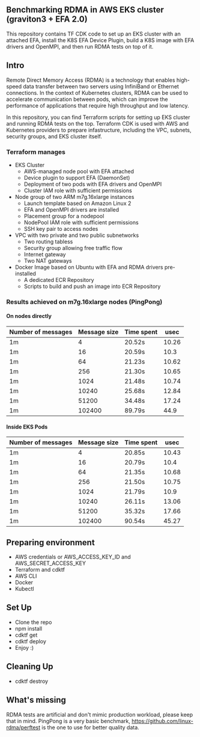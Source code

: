 ## Benchmarking RDMA in AWS EKS cluster (graviton3 + EFA 2.0)
This repository contains TF CDK code to set up an EKS cluster with an attached EFA, install the K8S EFA Device Plugin, build a K8S image with EFA drivers and OpenMPI, and then run RDMA tests on top of it.

## Intro
Remote Direct Memory Access (RDMA) is a technology that enables high-speed data transfer between two servers using InfiniBand or Ethernet connections. In the context of Kubernetes clusters, RDMA can be used to accelerate communication between pods, which can improve the performance of applications that require high throughput and low latency.

In this repository, you can find Terraform scripts for setting up EKS cluster and running RDMA tests on the top. Terraform CDK is used with AWS and Kubernetes providers to prepare infastructure, including the VPC, subnets, security groups, and EKS cluster itself. 

### Terraform manages
- EKS Cluster
    - AWS-managed node pool with EFA attached
    - Device plugin to support EFA (DaemonSet)
    - Deployment of two pods with EFA drivers and OpenMPI
    - Cluster IAM role with sufficient permissions
- Node group of two ARM m7g.16xlarge instances
    - Launch template based on Amazon Linux 2
    - EFA and OpenMPI drivers are installed
    - Placement group for a nodepool
    - NodePool IAM role with sufficient permissions
    - SSH key pair to access nodes
- VPC with two private and two public subnetworks
    - Two routing tabless
    - Security group allowing free traffic flow
    - Internet gateway
    - Two NAT gateways
- Docker Image based on Ubuntu with EFA and RDMA drivers pre-installed
    - A dedicated ECR Repository
    - Scripts to build and push an image into ECR Repository

### Results achieved on m7g.16xlarge nodes (PingPong)
#### On nodes directly
| Number of messages | Message size | Time spent | usec |
| ------------------ | ------------ | ---------- | ---------------- |
| 1m                 | 4            | 20.52s     | 10.26            |
| 1m                 | 16           | 20.59s     | 10.3             |
| 1m                 | 64           | 21.23s     | 10.62            |
| 1m                 | 256          | 21.30s     | 10.65            |
| 1m                 | 1024         | 21.48s     | 10.74            |
| 1m                 | 10240        | 25.68s     | 12.84            |
| 1m                 | 51200        | 34.48s     | 17.24            |
| 1m                 | 102400       | 89.79s     | 44.9             |

#### Inside EKS Pods
| Number of messages | Message size | Time spent | usec |
| ------------------ | ------------ | ---------- | ---------------- |
| 1m                 | 4            | 20.85s     | 10.43            |
| 1m                 | 16           | 20.79s     | 10.4             |
| 1m                 | 64           | 21.35s     | 10.68            |
| 1m                 | 256          | 21.50s     | 10.75            |
| 1m                 | 1024         | 21.79s     | 10.9             |
| 1m                 | 10240        | 26.11s     | 13.06            |
| 1m                 | 51200        | 35.32s     | 17.66            |
| 1m                 | 102400       | 90.54s     | 45.27            |


## Preparing environment
- AWS credentials or AWS_ACCESS_KEY_ID and AWS_SECRET_ACCESS_KEY
- Terraform and cdktf
- AWS CLI
- Docker
- Kubectl

## Set Up
- Clone the repo
- npm install
- cdktf get 
- cdktf deploy
- Enjoy :)

## Cleaning Up
- cdktf destroy

## What's missing
RDMA tests are artificial and don't mimic production workload, please keep that in mind. 
PingPong is a very basic benchmark, https://github.com/linux-rdma/perftest is the one to use for better quality data.
